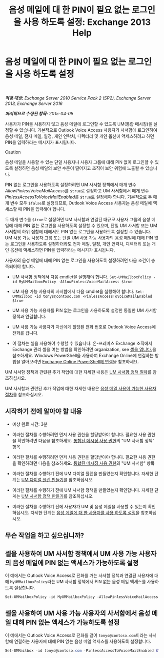 ﻿---
title: '음성 메일에 대 한 PIN이 필요 없는 로그인을 사용 하도록 설정: Exchange 2013 Help'
TOCTitle: 음성 메일에 대 한 PIN이 필요 없는 로그인을 사용 하도록 설정
ms:assetid: 54133753-317c-42ef-9b0d-ca9f2d2d6bd7
ms:mtpsurl: https://technet.microsoft.com/ko-kr/library/Gg602127(v=EXCHG.150)
ms:contentKeyID: 54651814
ms.date: 05/22/2018
mtps_version: v=EXCHG.150
ms.translationtype: MT
---

# 음성 메일에 대 한 PIN이 필요 없는 로그인을 사용 하도록 설정

 

_**적용 대상:** Exchange Server 2010 Service Pack 2 (SP2), Exchange Server 2013, Exchange Server 2016_

_**마지막으로 수정된 항목:** 2015-04-08_

사용자가 PIN을 사용하지 않고 음성 메일에 로그인할 수 있도록 UM(통합 메시징)을 설정할 수 있습니다. 기본적으로 Outlook Voice Access 사용자가 사서함에 로그인하여 음성 메일, 전자 메일, 일정, 개인 연락처, 디렉터리 및 개인 옵션에 액세스하려고 하면 PIN을 입력하라는 메시지가 표시됩니다.

> [!CAUTION]
> 음성 메일을 사용할 수 있는 단일 사용자나 사용자 그룹에 대해 PIN 없이 로그인할 수 있도록 설정하면 음성 메일의 보안 수준이 떨어지고 조직이 보안 위험에 노출될 수 있습니다.


PIN 없는 로그인을 사용하도록 설정하려면 UM 사서함 정책에서 매개 변수 *AllowPinlessVoiceMailAccess*를 `$true`로 설정하고 UM 사서함에서 매개 변수 *PinlessAccessToVoiceMailEnabled*를 `$true`로 설정해야 합니다. 기본적으로 두 매개 변수 모두 `$false`로 설정되므로, Outlook Voice Access 사용자는 음성 메일에 액세스할 때 PIN을 입력해야 합니다.

두 매개 변수를 `$true`로 설정하면 UM 사서함과 연결된 대규모 사용자 그룹의 음성 메일에 대해 PIN 없는 로그인을 사용하도록 설정할 수 있으며, 단일 UM 사서함 또는 UM 사서함의 하위 집합에 대해서도 PIN 없는 로그인을 사용하도록 설정할 수 있습니다. UM 사용 가능 사용자 그룹 또는 단일 UM 사용 가능 사용자의 음성 메일에 대해 PIN 없는 로그인을 사용하도록 설정하더라도 전자 메일, 일정, 개인 연락처, 디렉터리 또는 개인 옵션에 액세스하면 PIN을 입력하라는 메시지가 표시됩니다.

사용자의 음성 메일에 대해 PIN 없는 로그인을 사용하도록 설정하려면 다음 조건이 충족되어야 합니다.

  - UM 사서함 정책에서 다음 cmdlet을 실행해야 합니다. `Set-UMMailboxPolicy -id MyUMMailboxPolicy -AllowPinlessVoiceMailAccess $true`

  - UM 사용 가능 사용자의 사서함에서 다음 cmdlet을 실행해야 합니다. `Set-UMMailbox -id tonys@contoso.com -PinlessAccessToVoiceMailEnabled $true`

  - UM 사용 가능 사용자를 PIN 없는 로그인을 사용하도록 설정한 동일한 UM 사서함 정책과 연결합니다.

  - UM 사용 가능 사용자가 자신에게 할당된 전화 번호로 Outlook Voice Access에 전화를 겁니다.

  - 이 절차는 셸을 사용해야 수행할 수 있습니다. 온-프레미스 Exchange 조직에서 Exchange 관리 셸을 여는 방법을 확인하려면 organization, see [셸을 엽니다.](https://technet.microsoft.com/ko-kr/library/dd638134\(v=exchg.150\))을 참조하세요. Windows PowerShell을 사용하여 Exchange Online에 연결하는 방법을 알아보려면 [Exchange Online PowerShell에 연결](https://go.microsoft.com/fwlink/p/?linkid=396554)을 참조하세요.

UM 사서함 정책과 관련된 추가 작업에 대한 자세한 내용은 [UM 사서함 정책 절차](https://docs.microsoft.com/ko-kr/exchange/voice-mail-unified-messaging/set-up-voice-mail/um-mailbox-policy-procedures)를 참조하십시오.

UM 사서함과 관련된 추가 작업에 대한 자세한 내용은 [음성 메일 사용이 가능한 사용자 절차](https://docs.microsoft.com/ko-kr/exchange/voice-mail-unified-messaging/set-up-voice-mail/voice-mail-enabled-user-procedures)를 참조하십시오.

## 시작하기 전에 알아야 할 내용

  - 예상 완료 시간: 3분

  - 이러한 절차를 수행하려면 먼저 사용 권한을 할당받아야 합니다. 필요한 사용 권한을 확인하려면 다음을 참조하세요. [통합된 메시징 사용 권한](unified-messaging-permissions-exchange-2013-help.md)의 "UM 사서함 정책" 항목

  - 이러한 절차를 수행하려면 먼저 사용 권한을 할당받아야 합니다. 필요한 사용 권한을 확인하려면 다음을 참조하세요. [통합된 메시징 사용 권한](unified-messaging-permissions-exchange-2013-help.md)의 "UM 사서함" 항목

  - 이러한 절차를 수행하기 전에 UM 다이얼 플랜을 만들었는지 확인합니다. 자세한 단계는 [UM 다이얼 플랜 만들기](https://docs.microsoft.com/ko-kr/exchange/voice-mail-unified-messaging/connect-voice-mail-system/create-um-dial-plan)를 참조하십시오.

  - 이러한 절차를 수행하기 전에 UM 사서함 정책을 만들었는지 확인합니다. 자세한 단계는 [UM 사서함 정책 만들기](https://docs.microsoft.com/ko-kr/exchange/voice-mail-unified-messaging/set-up-voice-mail/create-um-mailbox-policy)를 참조하십시오.

  - 이러한 절차를 수행하기 전에 사용자가 UM 및 음성 메일을 사용할 수 있는지 확인하십시오. 자세한 단계는 [음성 메일에 대 한 사용자를 사용 하도록 설정](https://docs.microsoft.com/ko-kr/exchange/voice-mail-unified-messaging/set-up-voice-mail/enable-a-user-for-voice-mail)을 참조하십시오.

## 무슨 작업을 하고 싶으십니까?

## 셸을 사용하여 UM 사서함 정책에서 UM 사용 가능 사용자의 음성 메일에 PIN 없는 액세스가 가능하도록 설정

이 예에서는 Outlook Voice Access로 전화를 거는 사서함 정책과 연결된 사용자에 대해 `MyUMMailboxPolicy`라는 UM 사서함 정책에서 PIN 없는 음성 메일 액세스를 사용하도록 설정합니다.

```powershell
Set-UMMailboxPolicy -id MyUMMailboxPolicy -AllowPinlessVoiceMailAccess $true
```

## 셸을 사용하여 UM 사용 가능 사용자의 사서함에서 음성 메일 대해 PIN 없는 액세스가 가능하도록 설정

이 예에서는 Outlook Voice Access로 전화를 걸어 `tonys@contoso.com`이라는 사서함에 연결하는 사용자에 대해 PIN 없는 음성 메일 액세스를 사용하도록 설정합니다.

```powershell
Set-UMMailbox -id tonys@contoso.com -PinlessAccessToVoiceMailEnabled $true
```

